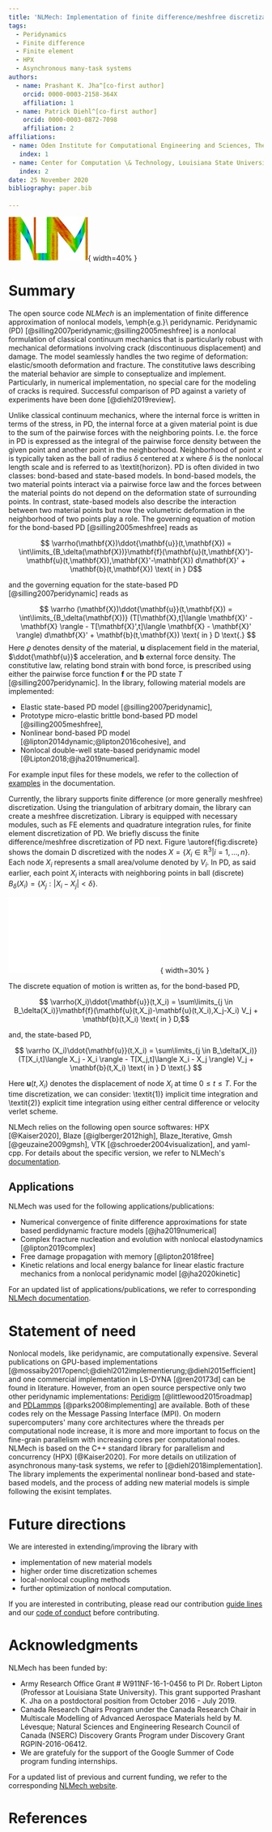```yaml
---
title: 'NLMech: Implementation of finite difference/meshfree discretization of nonlocal fracture models'
tags:
  - Peridynamics
  - Finite difference
  - Finite element
  - HPX
  - Asynchronous many-task systems
authors:
  - name: Prashant K. Jha^[co-first author]
    orcid: 0000-0003-2158-364X
    affiliation: 1
  - name: Patrick Diehl^[co-first author]
    orcid: 0000-0003-0872-7098
    affiliation: 2
affiliations:
 - name: Oden Institute for Computational Engineering and Sciences, The University of Texas at Austin, Austin, TX, United States of America
   index: 1
 - name: Center for Computation \& Technology, Louisiana State University, Baton Rouge, LA, United States of America
   index: 2
date: 25 November 2020
bibliography: paper.bib

---
```


![NLMech's logo which shows the obtained damage of a peridynamic simulation.\label{fig:logo}](../assets/logo/logo_joss.png){ width=40% }

# Summary

The open source code *NLMech* is an implementation of finite difference approximation of nonlocal models, \emph{e.g.}\ peridynamic. Peridynamic (PD) [@silling2007peridynamic;@silling2005meshfree] is a nonlocal formulation of classical continuum mechanics that is particularly robust with mechanical deformations involving crack (discontinuous displacement) and damage. The model seamlessly handles the two regime of deformation: elastic/smooth deformation and fracture. The constitutive laws describing the material behavior are simple to conseptualize and implement. Particularly, in numerical implementation, no special care for the modeling of cracks is required. Successful comparison of PD against a variety of experiments have been done [@diehl2019review]. 

Unlike classical continuum mechanics, where the internal force is written in terms of the stress, in PD, the internal force at a given material point is due to the sum of the pairwise forces with the neighboring points. I.e. the force in PD is expressed as the integral of the pairwise force density between the given point and another point in the neighborhood. Neighborhood of point $x$ is typically taken as the ball of radius $\delta$ centered at $x$ where $\delta$ is the nonlocal length scale and is referred to as \textit{horizon}. PD is often divided in two classes: bond-based and state-based models. In bond-based models, the two material points interact via a pairwise force law and the forces between the material points do not depend on the deformation state of surrounding points. In contrast, state-based models also describe the interaction between two material points but now the volumetric deformation in the neighborhood of two points play a role. The governing equation of motion for the bond-based PD [@silling2005meshfree] reads as

$$ \varrho(\mathbf{X})\ddot{\mathbf{u}}(t,\mathbf{X}) = \int\limits_{B_\delta(\mathbf{X})}\mathbf{f}(\mathbf{u}(t,\mathbf{X}')-\mathbf{u}(t,\mathbf{X}),\mathbf{X}'-\mathbf{X}) d\mathbf{X}' + \mathbf{b}(t,\mathbf{X}) \text{ in } D$$

and the governing equation for the state-based PD [@silling2007peridynamic] reads as 

$$  \varrho (\mathbf{X})\ddot{\mathbf{u}}(t,\mathbf{X}) =  \int\limits_{B_\delta(\mathbf{X})} (T[\mathbf{X},t]\langle \mathbf{X}' - \mathbf{X} \rangle - T[\mathbf{X}',t]\langle \mathbf{X} - \mathbf{X}' \rangle) d\mathbf{X}' + \mathbf{b}(t,\mathbf{X}) \text{ in } D \text{.} $$
Here $\varrho$ denotes density of the material, $\mathbf{u}$ displacement field in the material, $\ddot{\mathbf{u}}$ acceleration, and $\mathbf{b}$ external force density. The constitutive law, relating bond strain with bond force, is prescribed using either the pairwise force function $\mathbf{f}$ or the PD state $T$ [@silling2007peridynamic]. In the library, following material models are implemented:

* Elastic state-based PD model [@silling2007peridynamic],
* Prototype micro-elastic brittle bond-based PD model [@silling2005meshfree],
* Nonlinear bond-based PD model [@lipton2014dynamic;@lipton2016cohesive], and
* Nonlocal double-well state-based peridynamic model [@Lipton2018;@jha2019numerical].

For example input files for these models, we refer to the collection of [examples](https://nonlocalmodels.github.io/examples/) in the documentation.

Currently, the library supports finite difference (or more generally meshfree) discretization. Using the triangulation of arbitrary domain, the library can create a meshfree discretization. Library is equipped with necessary modules, such as FE elements and quadrature integration rules, for finite element discretization of PD. We briefly discuss the finite difference/meshfree discretization of PD next. Figure \autoref{fig:discrete} shows the domain D discretized with the nodes $X = \{ X_i \in \mathbb{R}^3 \vert i=1,\ldots,n\}$. Each node $X_i$ represents a small area/volume denoted by $V_i$. In PD, as said earlier, each point $X_i$ interacts with neighboring points in ball (discrete)  $B_\delta(X_i) = \{X_j: |X_i - X_j| < \delta \}$. 

![ Adpated from [@Diehl2020].\label{fig:discrete}](discrete.pdf){ width=30% }

The discrete equation of motion is written as, for the bond-based PD,

$$ \varrho(X_i)\ddot{\mathbf{u}}(t,X_i) = \sum\limits_{j \in B_\delta(X_i)}\mathbf{f}(\mathbf{u}(t,X_j)-\mathbf{u}(t,X_i),X_j-X_i) V_j + \mathbf{b}(t,X_i) \text{ in } D,$$

and, the state-based PD,

$$  \varrho (X_i)\ddot{\mathbf{u}}(t,X_i) =  \sum\limits_{j \in B_\delta(X_i)} (T[X_i,t]\langle X_j - X_i \rangle - T[X_j,t]\langle X_i - X_j \rangle) V_j + \mathbf{b}(t,X_i) \text{ in } D \text{.} $$

Here $\mathbf{u}(t,X_i)$ denotes the displacement of node $X_i$ at time $0 \leq t\leq T$. For the time discretization, we can consider: \textit{1)} implicit time integration and \textit{2)} explicit time integration using either central difference or velocity verlet scheme.

NLMech relies on the following open source softwares: HPX [@Kaiser2020], Blaze [@iglberger2012high], Blaze_Iterative, Gmsh [@geuzaine2009gmsh], VTK [@schroeder2004visualization], and yaml-cpp. For details 
about the specific version, we refer to NLMech's [documentation](https://github.com/nonlocalmodels/NLMech#building).

## Applications 

NLMech was used for the following applications/publications:

* Numerical convergence of finite difference approximations for state based perdidynamic fracture
models [@jha2019numerical] 
* Complex fracture nucleation and evolution with nonlocal elastodynamics [@lipton2019complex]
* Free damage propagation with memory [@lipton2018free] 
* Kinetic relations and local energy balance for linear elastic fracture mechanics from a
nonlocal peridynamic model [@jha2020kinetic]

For an updated list of applications/publications, we refer to corresponding [NLMech documentation](https://nonlocalmodels.github.io/publications/).

# Statement of need

Nonlocal models, like peridynamic, are computationally expensive. Several 
publications on GPU-based implementations [@mossaiby2017opencl;@diehl2012implementierung;@diehl2015efficient] and one commercial implementation in LS-DYNA [@ren20173d] can be found in literature. However, 
from an open source perspective only two other peridynamic implementations: [Peridigm](https://github.com/peridigm/peridigm) [@littlewood2015roadmap] and [PDLammps](https://lammps.sandia.gov/doc/pair_peri.html) [@parks2008implementing] are available. Both of these codes rely on the Message Passing Interface (MPI). On modern supercomputers' many core architectures where the threads per computational node increase, it is more and more important to focus on the fine-grain parallelism with increasing cores per computational nodes. NLMech is based on the C++ standard library for parallelism and concurrency (HPX) [@Kaiser2020]. For more details on utilization of asynchronous many-task systems, we refer to [@diehl2018implementation]. The library implements the experimental nonlinear bond-based and state-based models, and the process of adding new material models is simple following the exisint templates.

# Future directions

We are interested in extending/improving the library with

- implementation of new material models
- higher order time discretization schemes
- local-nonlocal coupling methods
- further optimization of nonlocal computation. 
 
If you are interested in contributing, please read our contribution [guide lines](https://github.com/nonlocalmodels/NLMech#contributing) and our [code of conduct](https://github.com/nonlocalmodels/NLMech/blob/master/CODE_OF_CONDUCT.md) before contributing. 

# Acknowledgments

NLMech has been funded by:

*  Army Research Office Grant # W911NF-16-1-0456 to PI Dr. Robert Lipton (Professor at Louisiana State University). This grant supported Prashant K. Jha on a postdoctoral position from October 2016 - July 2019.
*  Canada Research Chairs Program under the Canada Research Chair in Multiscale Modelling of Advanced Aerospace Materials held by M. Lévesque; Natural Sciences and Engineering Research Council of Canada (NSERC) Discovery Grants Program under Discovery Grant RGPIN-2016-06412.
* We are gratefuly for the support of the Google Summer of Code program funding internships.

For a updated list of previous and current funding, we refer to the corresponding [NLMech website](https://github.com/nonlocalmodels/NLMech#acknowledgements).

# References
